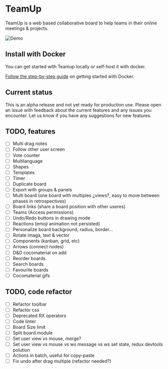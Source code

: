 # TeamUp

TeamUp is a web based collaborative board to help teams in their online meetings & projects.

![Demo](https://github.com/juanfran/team-up/blob/main/resources/demo-teamup-new.gif)

## Install with Docker

You can get started with Teamup locally or self-host it with docker.

[Follow the step-by-step guide](./INSTALL.md) on getting started with Docker.

## Current status

This is an alpha release and not yet ready for production use. Please open an issue with feedback about the current features and any issues you encounter. Let us know if you have any suggestions for new features.

## TODO, features

- [ ] Multi drag notes
- [ ] Follow other user screen
- [ ] Vote counter
- [ ] Multilanguage
- [ ] Shapes
- [ ] Templates
- [ ] Timer
- [ ] Duplicate board
- [ ] Export with groups & panels
- [ ] Multi board (one board with multiples ¿views?, easy to move between phases in retrospectives)
- [ ] Board links (share a board position with other useres)
- [ ] Teams (Access permissions)
- [ ] Undo/Redo buttons in drawing mode
- [ ] Reactions (emoji animation not persisted)
- [ ] Personalize board background, radius, border...
- [ ] Rotate imaga, text & vector
- [ ] Components (kanban, grid, etc)
- [ ] Arrows (connect nodes)
- [ ] D&D cocomaterial on add
- [ ] Reorder boards
- [ ] Search boards
- [ ] Favourite boards
- [ ] Cocomaterial gifs

## TODO, code refactor

- [ ] Refactor toolbar
- [ ] Refactor css
- [ ] Deprecated RX operators
- [ ] Code linter
- [ ] Board Size limit
- [ ] Split board.module
- [ ] Set user view vs mouse, merge?
- [ ] Set user view vs mouse vs ws message vs ws set state, redux devtools polution
- [ ] Actions in batch, useful for copy-paste
- [ ] Fix undo after drag multiple (refactor needed?)
